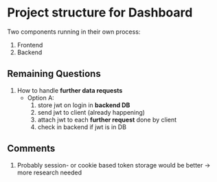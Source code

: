 # Project structure for Dashboard
Two components running in their own process:
1. Frontend
2. Backend
## Remaining Questions
1. How to handle **further data requests**
   - Option A: 
        1. store jwt on login in **backend DB**
        2. send jwt to client (already happening)
        3. attach jwt to each **further request** done by client
        4. check in backend if jwt is in DB
## Comments
1. Probably session- or cookie based token storage would be better -> more research needed
